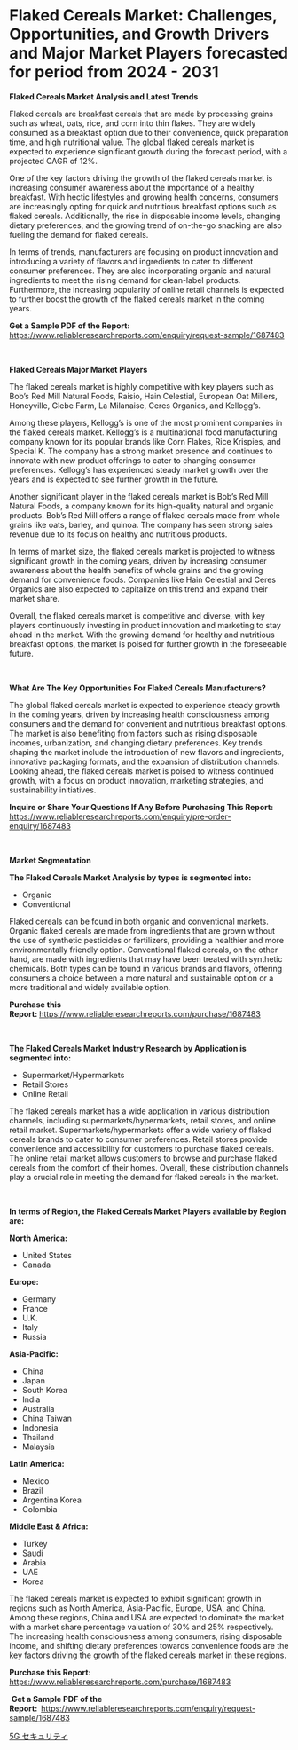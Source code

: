 <p><h1>Flaked Cereals Market: Challenges, Opportunities, and Growth Drivers and Major Market Players forecasted for period from 2024 - 2031</h1></p><p><strong>Flaked Cereals Market Analysis and Latest Trends</strong></p>
<p><p>Flaked cereals are breakfast cereals that are made by processing grains such as wheat, oats, rice, and corn into thin flakes. They are widely consumed as a breakfast option due to their convenience, quick preparation time, and high nutritional value. The global flaked cereals market is expected to experience significant growth during the forecast period, with a projected CAGR of 12%.</p><p>One of the key factors driving the growth of the flaked cereals market is increasing consumer awareness about the importance of a healthy breakfast. With hectic lifestyles and growing health concerns, consumers are increasingly opting for quick and nutritious breakfast options such as flaked cereals. Additionally, the rise in disposable income levels, changing dietary preferences, and the growing trend of on-the-go snacking are also fueling the demand for flaked cereals.</p><p>In terms of trends, manufacturers are focusing on product innovation and introducing a variety of flavors and ingredients to cater to different consumer preferences. They are also incorporating organic and natural ingredients to meet the rising demand for clean-label products. Furthermore, the increasing popularity of online retail channels is expected to further boost the growth of the flaked cereals market in the coming years.</p></p>
<p><strong>Get a Sample PDF of the Report:&nbsp;</strong> <a href="https://www.reliableresearchreports.com/enquiry/request-sample/1687483">https://www.reliableresearchreports.com/enquiry/request-sample/1687483</a></p>
<p>&nbsp;</p>
<p><strong>Flaked Cereals Major Market Players</strong></p>
<p><p>The flaked cereals market is highly competitive with key players such as Bob’s Red Mill Natural Foods, Raisio, Hain Celestial, European Oat Millers, Honeyville, Glebe Farm, La Milanaise, Ceres Organics, and Kellogg’s. </p><p>Among these players, Kellogg’s is one of the most prominent companies in the flaked cereals market. Kellogg’s is a multinational food manufacturing company known for its popular brands like Corn Flakes, Rice Krispies, and Special K. The company has a strong market presence and continues to innovate with new product offerings to cater to changing consumer preferences. Kellogg’s has experienced steady market growth over the years and is expected to see further growth in the future.</p><p>Another significant player in the flaked cereals market is Bob’s Red Mill Natural Foods, a company known for its high-quality natural and organic products. Bob’s Red Mill offers a range of flaked cereals made from whole grains like oats, barley, and quinoa. The company has seen strong sales revenue due to its focus on healthy and nutritious products.</p><p>In terms of market size, the flaked cereals market is projected to witness significant growth in the coming years, driven by increasing consumer awareness about the health benefits of whole grains and the growing demand for convenience foods. Companies like Hain Celestial and Ceres Organics are also expected to capitalize on this trend and expand their market share.</p><p>Overall, the flaked cereals market is competitive and diverse, with key players continuously investing in product innovation and marketing to stay ahead in the market. With the growing demand for healthy and nutritious breakfast options, the market is poised for further growth in the foreseeable future.</p></p>
<p>&nbsp;</p>
<p><strong>What Are The Key Opportunities For Flaked Cereals Manufacturers?</strong></p>
<p><p>The global flaked cereals market is expected to experience steady growth in the coming years, driven by increasing health consciousness among consumers and the demand for convenient and nutritious breakfast options. The market is also benefiting from factors such as rising disposable incomes, urbanization, and changing dietary preferences. Key trends shaping the market include the introduction of new flavors and ingredients, innovative packaging formats, and the expansion of distribution channels. Looking ahead, the flaked cereals market is poised to witness continued growth, with a focus on product innovation, marketing strategies, and sustainability initiatives.</p></p>
<p><strong>Inquire or Share Your Questions If Any Before Purchasing This Report:</strong> <a href="https://www.reliableresearchreports.com/enquiry/pre-order-enquiry/1687483">https://www.reliableresearchreports.com/enquiry/pre-order-enquiry/1687483</a></p>
<p>&nbsp;</p>
<p><strong>Market Segmentation</strong></p>
<p><strong>The Flaked Cereals Market Analysis by types is segmented into:</strong></p>
<p><ul><li>Organic</li><li>Conventional</li></ul></p>
<p><p>Flaked cereals can be found in both organic and conventional markets. Organic flaked cereals are made from ingredients that are grown without the use of synthetic pesticides or fertilizers, providing a healthier and more environmentally friendly option. Conventional flaked cereals, on the other hand, are made with ingredients that may have been treated with synthetic chemicals. Both types can be found in various brands and flavors, offering consumers a choice between a more natural and sustainable option or a more traditional and widely available option.</p></p>
<p><strong>Purchase this Report:&nbsp;</strong><a href="https://www.reliableresearchreports.com/purchase/1687483">https://www.reliableresearchreports.com/purchase/1687483</a></p>
<p>&nbsp;</p>
<p><strong>The Flaked Cereals Market Industry Research by Application is segmented into:</strong></p>
<p><ul><li>Supermarket/Hypermarkets</li><li>Retail Stores</li><li>Online Retail</li></ul></p>
<p><p>The flaked cereals market has a wide application in various distribution channels, including supermarkets/hypermarkets, retail stores, and online retail market. Supermarkets/hypermarkets offer a wide variety of flaked cereals brands to cater to consumer preferences. Retail stores provide convenience and accessibility for customers to purchase flaked cereals. The online retail market allows customers to browse and purchase flaked cereals from the comfort of their homes. Overall, these distribution channels play a crucial role in meeting the demand for flaked cereals in the market.</p></p>
<p>&nbsp;</p>
<p><strong>In terms of Region, the Flaked Cereals Market Players available by Region are:</strong></p>
<p>
    <p> <strong> North America: </strong>
        <ul>
            <li>United States</li>
            <li>Canada</li>
        </ul>
        </p> 
    <p> <strong> Europe: </strong>
        <ul>
            <li>Germany</li>
            <li>France</li>
            <li>U.K.</li>
            <li>Italy</li>
            <li>Russia</li>
        </ul>
        </p> 
    <p> <strong> Asia-Pacific: </strong>
        <ul>
            <li>China</li>
            <li>Japan</li>
            <li>South Korea</li>
            <li>India</li>
            <li>Australia</li>
            <li>China Taiwan</li>
            <li>Indonesia</li>
            <li>Thailand</li>
            <li>Malaysia</li>
        </ul>
        </p> 
    <p> <strong> Latin America: </strong>
        <ul>
            <li>Mexico</li>
            <li>Brazil</li>
            <li>Argentina Korea</li>
            <li>Colombia</li>
        </ul>
        </p> 
    <p> <strong> Middle East & Africa: </strong>
        <ul>
            <li>Turkey</li>
            <li>Saudi</li>
            <li>Arabia</li>
            <li>UAE</li>
            <li>Korea</li>
        </ul>
    </p>
    </p>
<p><p>The flaked cereals market is expected to exhibit significant growth in regions such as North America, Asia-Pacific, Europe, USA, and China. Among these regions, China and USA are expected to dominate the market with a market share percentage valuation of 30% and 25% respectively. The increasing health consciousness among consumers, rising disposable income, and shifting dietary preferences towards convenience foods are the key factors driving the growth of the flaked cereals market in these regions.</p></p>
<p><strong>Purchase this Report: </strong><a href="https://www.reliableresearchreports.com/purchase/1687483">https://www.reliableresearchreports.com/purchase/1687483</a></p>
<p>&nbsp;<strong>Get a Sample PDF of the Report:&nbsp;&nbsp;</strong><a href="https://www.reliableresearchreports.com/enquiry/request-sample/1687483">https://www.reliableresearchreports.com/enquiry/request-sample/1687483</a></p>
<p><strong></strong></p>
<p><p><a href="https://medium.com/@kaiyaahoney54645/5g-%E3%82%BB%E3%82%AD%E3%83%A5%E3%83%AA%E3%83%86%E3%82%A3%E5%B8%82%E5%A0%B4-%E7%A8%AE%E9%A1%9E-%E5%BF%9C%E7%94%A8-%E5%9C%B0%E7%90%86%E3%81%AB%E3%82%88%E3%82%8B%E5%8C%85%E6%8B%AC%E7%9A%84%E3%81%AA%E8%A9%95%E4%BE%A1-7db6e08f55dd">5G セキュリティ</a></p></p>